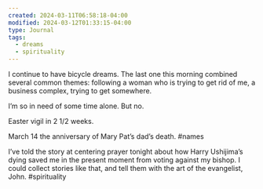 ```yaml
---
created: 2024-03-11T06:58:18-04:00
modified: 2024-03-12T01:33:15-04:00
type: Journal
tags:
  - dreams
  - spirituality
---
```


I continue to have bicycle dreams. The last one this morning combined several common themes: following a woman who is trying to get rid of me, a business complex,  trying to get somewhere.

I’m so in need of some time alone. But no. 

Easter vigil in 2 1/2 weeks.

March 14 the anniversary of Mary Pat’s dad’s death. #names

I’ve told the story at centering prayer tonight about how Harry Ushijima’s dying saved me in the present moment from voting against my bishop. I could collect stories like that, and tell them with the art of the evangelist, John. #spirituality
